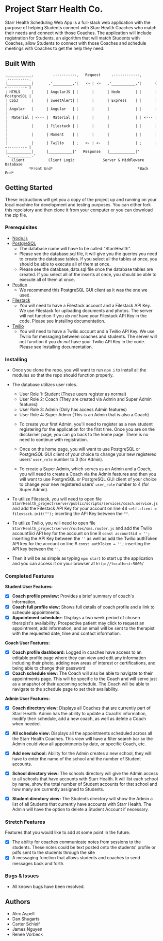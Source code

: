 # Project Starr Health Co.

Starr Health Scheduling Web App is a full-stack web application with the purpose of helping Students connect with Starr Health Coaches who match their needs and connect with those Coaches. The application will include registration for Students, an algorithm that will match Students with Coaches, allow Students to connect with those Coaches and schedule meetings with Coaches to get the help they need.


## Built With

```
,___________,         .----------,   Request     .------------,       .----------.
|___________|       ,'_________,'|   -> | ->   ,'___________,'|      ( ~--------~ )
| HTML5     |      | AngularJS | |      |      | Node       | |      | PostgreSQL |
| CSS3      |      | SweetAlert| |      |      | Express    | |      |            |
| Angular   |      | Angular   | |      |      |            | |      |            |        
|  Material | <--- |  Material | |      |      |            | | <--- |            |
|           |      | Filestack | |      |      |            | |      |            |
|           |      | Moment    | |      |      |            | |      |            |
|           |      | Twilio    | ;   <- | <-   |            | ;      | ~--------~ |
|___________|      |___________|'   Response   |____________|'       `.__________.'
   Client           Client Logic             Server & Middleware        Database
           *Front End*                                       *Back End*    
```

## Getting Started

These instructions will get you a copy of the project up and running on your local machine for development and testing purposes. You can either fork this repoistory and then clone it from your computer or you can download the zip file.

### Prerequisites

- [Node.js](https://nodejs.org/en/)
- [PostgreSQL](https://www.postgresql.org/)
  - The database name will have to be called "StarrHealth".
  - Please see the database.sql file, it will give you the queries you need to create the database tables. If you select all the tables at once, you should be able to execute all of them at once.
  - Please see the database_data.sql file once the database tables are created. If you select all of the inserts at once, you should be able to execute all of them at once.
- [Postico](https://eggerapps.at/postico/)
  - We recommend this PostgreSQL GUI client as it was the one we used.
- [Filestack](https://www.filestack.com/)
  - You will need to have a Filestack account and a Filestack API Key. We use Filestack for uploading documents and photos. The server will not function if you *do not* have your Filestack API Key in the code. Please see Installing documentation.
- [Twilio](https://www.twilio.com/)
  - You will need to have a Twilio account and a Twilio API Key. We use Twilio for messaging between coaches and students. The server will not function if you *do not* have your Twilio API Key in the code. Please see Installing documentation.

### Installing

- Once you clone the repo, you will want to run `npm i` to install all the modules so that the repo should function properly.

- The database utilizes user roles.
  * User Role 1: Student (These users register as normal)
  * User Role 2: Coach (They are created via Admin and Super Admin features)
  * User Role 3: Admin (Only has access Admin features)
  * User Role 4: Super Admin (This is an Admin that is also a Coach)

  - To create your first Admin, you'll need to register as a new student registering for the application for the first time. Once you are on the disclaimer page, you can go back to the home page. There is no need to continue with registration.

  - Once on the home page, you will want to use PostgreSQL or PostgreSQL GUI client of your choice to change your new registered users' `user_role` number to 3 (for Admin).

  - To create a Super Admin, which serves as an Admin and a Coach, you will need to create a Coach via the Admin features and then you will want to use PostgreSQL or PostgreSQL GUI client of your choice to change your new registered users' `user_role` number to 4 (for Super Admin).

- To utilize Filestack, you will need to open file `StarrHealth_project/server/public/scripts/services/coach.service.js` and add the Filestack API Key for your account on line 44 `self.client = filestack.init("");` inserting the API Key between the `""`.

- To utilize Twilio, you will need to open file `StarrHealth_project/server/routes/sms.router.js` and add the Twilio accountSid API key for the account on line 8 `const accountSid = '';` inserting the API Key between the `''` as well as add the Twilio authToken API key for the account on line 9 `const authToken = '';` inserting the API key between the `''`.

- Then it will be as simple as typing `npm start` to start up the application and you can access it on your browser at `http://localhost:5000/`

### Completed Features

**Student User Features:**
- [x] **Coach profile preview:** Provides a brief summary of coach's information.
- [x] **Coach full profile view:** Shows full details of coach profile and a link to schedule appointments.
- [x] **Appointment scheduler:** Displays a two week period of chosen therapist's availability. Prospective patient may click to request an appointment, add information, and an email will be sent to the therapist with the requested date, time and contact information.

**Coach User Features:**
- [x] **Coach profile dashboard:** Logged in coaches have access to an editable profile page where they can view and edit any information including their photo, adding new areas of interest or certifications, and being able to change their password
- [x] **Coach schedule view:** The Coach will also be able to navigate to their appointments page. This will be specific
to the Coach and will serve just as a snapshot of their upcoming schedule. The Coach will be able to navigate to the schedule page to set their availability.

**Admin User Features:**
- [x] **Coach directory view:** Displays all Coaches that are currently part of Starr Health. Admin has the ability to update a Coach’s information, modify their schedule, add a new coach, as well as delete a Coach when needed.
- [x] **All schedule view:** Displays all the appointments scheduled across all the Starr Health Coaches. This view will have a filter search bar so the Admin could view all appointments by date, or specific Coach, etc.
- [x] **Add new school:** Ability for the Admin creates a new school, they will have to enter the name of the school and the number of Student accounts.
- [x] **School directory view:** The schools directory will give the Admin access to all schools that have accounts with
Starr Health. It will list each school by name, show the total number of Student accounts for that school and how many are currently assigned to Students. 
- [x] **Student directory view:** The Students directory will show the Admin a list of all Students that currently have
accounts with Starr Health. The Admin will have the option to delete a Student Account if necessary.


### Stretch Features

Features that you would like to add at some point in the future.

- [x] The ability for coaches communicate notes from sessions to the students. These notes could be text posted onto the students’ profile or pdfs sent to the students through the site
- [x] A messaging function that allows students and coaches to send messages back and forth.

### Bugs & Issues

- All known bugs have been resolved.

## Authors

- Alex Aspell
- Dan Shugarts
- Carter Schleif
- James Nguyen
- Renee Vorbeck
